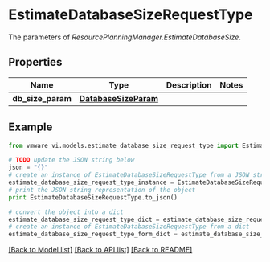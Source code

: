 # EstimateDatabaseSizeRequestType

The parameters of *ResourcePlanningManager.EstimateDatabaseSize*. 

## Properties
Name | Type | Description | Notes
------------ | ------------- | ------------- | -------------
**db_size_param** | [**DatabaseSizeParam**](DatabaseSizeParam.md) |  | 

## Example

```python
from vmware_vi.models.estimate_database_size_request_type import EstimateDatabaseSizeRequestType

# TODO update the JSON string below
json = "{}"
# create an instance of EstimateDatabaseSizeRequestType from a JSON string
estimate_database_size_request_type_instance = EstimateDatabaseSizeRequestType.from_json(json)
# print the JSON string representation of the object
print EstimateDatabaseSizeRequestType.to_json()

# convert the object into a dict
estimate_database_size_request_type_dict = estimate_database_size_request_type_instance.to_dict()
# create an instance of EstimateDatabaseSizeRequestType from a dict
estimate_database_size_request_type_form_dict = estimate_database_size_request_type.from_dict(estimate_database_size_request_type_dict)
```
[[Back to Model list]](../README.md#documentation-for-models) [[Back to API list]](../README.md#documentation-for-api-endpoints) [[Back to README]](../README.md)


